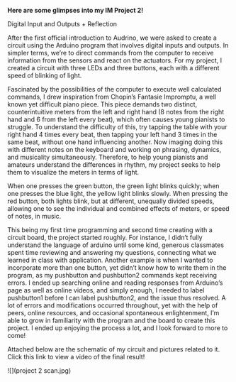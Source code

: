 **Here are some glimpses into my IM Project 2!**

Digital Input and Outputs + Reflection

After the first official introduction to Audrino, we were asked to create a circuit using the Arduino program that involves digital inputs and outputs. In simpler terms, we’re to direct commands from the computer to receive information from the sensors and react on the actuators. For my project, I created a circuit with three LEDs and three buttons, each with a different speed of blinking of light. 

Fascinated by the possibilities of the computer to execute well calculated commands, I drew inspiration from Chopin’s Fantasie Impromptu, a well known yet difficult piano piece. This piece demands two distinct, counterintuitive meters from the left and right hand (8 notes from the right hand and 6 from the left every beat), which often causes young pianists to struggle. To understand the difficulty of this, try tapping the table with your right hand 4 times every beat, then tapping your left hand 3 times in the same beat, without one hand influencing another. Now imaging doing this with different notes on the keyboard and working on phrasing, dynamics, and musicality simultaneously. Therefore, to help young pianists and amateurs understand the differences in rhythm, my project seeks to help them to visualize the meters in terms of light. 

When one presses the green button, the green light blinks quickly; when one presses the blue light, the yellow light blinks slowly. When pressing the red button, both lights blink, but at different, unequally divided speeds, allowing one to see the individual and combined effects of meters, or speed of notes, in music.  

This being my first time programming and second time creating with a circuit board, the project started roughly. For instance, I didn’t fully understand the language of arduino until some kind, generous classmates spent time reviewing and answering my questions, connecting what we learned in class with application. Another example is when I wanted to incorporate more than one button, yet didn’t know how to write them in the program, as my pushbutton and pushbutton2 commands kept receiving errors. I ended up searching online and reading responses from Arduino’s page as well as online videos, and simply enough, I needed to label pushbutton1 before I can label pushbutton2, and the issue thus resolved. A lot of errors and modifications occurred throughout, yet with the help of peers, online resources, and occasional spontaneous enlightenment, I’m able to grow in familiarity with the program and the board to create this project. I ended up enjoying the process a lot, and I look forward to more to come!
 
Attached below are the schematic of my circuit and pictures related to it. Click this link to view a video of the final result!

![](project 2 scan.jpg)
